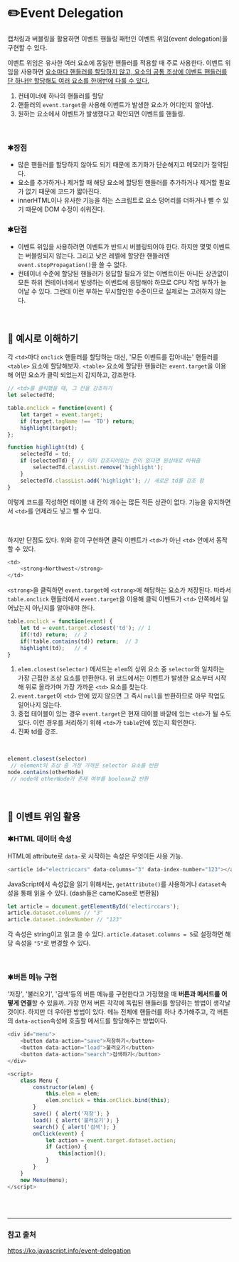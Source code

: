 # ✏️Event Delegation
캡처링과 버블링을 활용하면 이벤트 핸들링 패턴인 이벤트 위임(event delegation)을 구현할 수 있다.

이벤트 위임은 유사한 여러 요소에 동일한 핸들러를 적용할 때 주로 사용한다. 이벤트 위임을 사용하면 <ins>요소마다 핸들러를 할당하지 않고, 요소의 공통 조상에 이벤트 핸들러를 단 하나만 할당해도 여러 요소를 한꺼번에 다룰 수 있다.</ins>

1. 컨테이너에 하나의 핸들러를 할당
2. 핸들러의 `event.target`을 사용해 이벤트가 발생한 요소가 어디인지 알아냄.
3. 원하는 요소에서 이벤트가 발생했다고 확인되면 이벤트를 핸들링.
   
<br>

### ✱장점
- 많은 핸들러를 할당하지 않아도 되기 때문에 초기화가 단순해지고 메모리가 절약된다.
- 요소를 추가하거나 제거할 때 해당 요소에 할당된 핸들러를 추가하거나 제거할 필요가 없기 때문에 코드가 짧아진다.
- innerHTML이나 유사한 기능을 하는 스크립트로 요소 덩어리를 더하거나 뺄 수 있기 때문에 DOM 수정이 쉬워진다.
  
### ✱단점
- 이벤트 위임을 사용하려면 이벤트가 반드시 버블링되어야 한다. 하지만 몇몇 이벤트는 버블링되지 않는다. 그리고 낮은 레벨에 할당한 핸들러엔 `event.stopPropagation()`을 쓸 수 없다.
- 컨테이너 수준에 할당된 핸들러가 응답할 필요가 있는 이벤트이든 아니든 상관없이 모든 하위 컨테이너에서 발생하는 이벤트에 응답해야 하므로 CPU 작업 부하가 늘어날 수 있다. 그런데 이런 부하는 무시할만한 수준이므로 실제로는 고려하지 않는다.

<br>

## 📌 예시로 이해하기

각 `<td>`마다 `onclick` 핸들러를 할당하는 대신, '모든 이벤트를 잡아내는' 핸들러를 `<table>` 요소에 할당해보자. `<table>` 요소에 할당한 핸들러는 `event.target`을 이용해 어떤 요소가 클릭 되었는지 감지하고, 강조한다.

```javascript
// <td>를 클릭했을 때, 그 칸을 강조하기
let selectedTd;

table.onclick = function(event) {
    let target = event.target; 
    if (target.tagName !== 'TD') return;
    highlight(target); 
};

function highlight(td) {
    selectedTd = td;
    if (selectedTd) { // 이미 강조되어있는 칸이 있다면 원상태로 바꿔줌
        selectedTd.classList.remove('highlight');
    }
    selectedTd.classList.add('highlight'); // 새로운 td를 강조 함
}
```
이렇게 코드를 작성하면 테이블 내 칸의 개수는 많든 적든 상관이 없다. 기능을 유지하면서 `<td>`를 언제라도 넣고 뺄 수 있다.

<br>

하지만 단점도 있다. 위와 같이 구현하면 클릭 이벤트가 `<td>`가 아닌 `<td>` 안에서 동작할 수 있다. 
```javascript
<td>
    <strong>Northwest</strong>
</td>
```
`<strong>`을 클릭하면 `event.target`에 `<strong>`에 해당하는 요소가 저장된다. 따라서 `table.onclick` 핸들러에서 `event.target`을 이용해 클릭 이벤트가 `<td>` 안쪽에서 일어났는지 아닌지를 알아내야 한다.

```javascript
table.onclick = function(event) {
    let td = event.target.closest('td'); // 1
    if(!td) return;  // 2
    if(!table.contains(td)) return;  // 3
    highlight(td);   // 4
}
```
1. `elem.closest(selector)` 메서드는 `elem`의 상위 요소 중 `selector`와 일치하는 가장 근접한 조상 요소를 반환한다. 위 코드에서는 이벤트가 발생한 요소부터 시작해 위로 올라가며 가장 가까운 `<td>` 요소를 찾는다.
2. `event.target`이 `<td>` 안에 있지 않으면 그 즉시 `null`을 반환하므로 아무 작업도 일어나지 않는다.
3. 중첩 테이블이 있는 경우 `event.target`은 현재 테이블 바깥에 있는 `<td>`가 될 수도 있다. 이런 경우를 처리하기 위해 `<td>`가 `table`안에 있는지 확인한다.
4. 진짜 td를 강조.

<br>

```javascript
element.closest(selector)
 // element의 조상 중 가장 가까운 selector 요소를 반환
node.contains(otherNode)
 // node에 otherNode가 존재 여부를 boolean값 반환
```
<br>

## 📌 이벤트 위임 활용 
### ✱HTML 데이터 속성
HTML에 attribute로 `data-`로 시작하는 속성은 무엇이든 사용 가능.
```javascript
<article id="electriccars" data-columns="3" data-index-number="123"></article>
```

JavaScript에서 속성값을 읽기 위해서는, `getAttribute()`를 사용하거나 `dataset`속성을 통해 읽을 수 있다. (dash들은 camelCase로 변환됨)
```javascript
let article = document.getElementById('electirccars');
article.dataset.columns // "3"
article.dataset.indexNumber // "123"
```
각 속성은 string이고 읽고 쓸 수 있다. `article.dataset.columns = 5`로 설정하면 해당 속성을 `"5"`로 변경할 수 있다.

<br>

### ✱버튼 메뉴 구현
'저장', '불러오기', '검색'등의 버튼 메뉴를 구현한다고 가정했을 때 **버튼과 메서드를 어떻게 연결**할 수 있을까. 가장 먼저 버튼 각각에 독립된 핸들러를 할당하는 방법이 생각날 것이다. 하지만 더 우아한 방법이 있다. 메뉴 전체에 핸들러를 하나 추가해주고, 각 버튼의 `data-action`속성에 호출할 메서드를 할당해주는 방법이다.
```javascript
<div id="menu">
    <button data-action="save">저장하기</button>
    <button data-action="load">불러오기</button>
    <button data-action="search">검색하기</button>
</div>

<script>
    class Menu {
        constructor(elem) {
            this.elem = elem;
            elem.onclick = this.onClick.bind(this);
        }
        save() { alert('저장'); }
        load() { alert('불러오기'); }
        search() { alert('검색'); }
        onClick(event) {
            let action = event.target.dataset.action;
            if (action) {
                this[action]();
            }
        }
    }
    new Menu(menu);
</script>
```

<br>
<br>

---

### 참고 출처
<https://ko.javascript.info/event-delegation>
